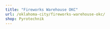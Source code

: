 ```yaml
---
title: "Fireworks Warehouse OKC"
url: /oklahoma-city/fireworks-warehouse-okc/
shop: Pyrotechnik
---
```

